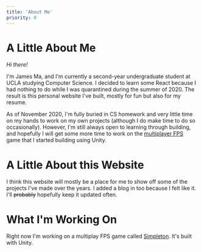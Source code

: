 ```yaml
---
title: 'About Me'
priority: 0
---
```

# A Little About Me

*Hi there!*

I'm James Ma, and I'm currently a second-year undergraduate student at UCLA
studying Computer Science. I decided to learn some React because I had nothing
to do while I was quarantined during the summer of 2020. The result is this
personal website I've built, mostly for fun but also for my resume.

As of November 2020, I'm fully buried in CS homework and very little time
on my hands to work on my own projects (although I do make time to do so occasionally).
However, I'm still always open to learning through building, and hopefully I will
get some more time to work on the [multiplayer FPS](https://github.com/james168ma/Simpleton) 
game that I started building using Unity.


# A Little About this Website

I think this website will mostly be a place for me to show off some of the projects
I've made over the years. I added a blog in too because I felt like it. I'll ~~probably~~
hopefully keep it updated often.

# What I'm Working On

Right now I'm working on a multiplay FPS game called [Simpleton](https://github.com/james168ma/Simpleton). 
It's built with Unity.